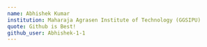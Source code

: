 ```yaml
---
name: Abhishek Kumar
institution: Maharaja Agrasen Institute of Technology (GGSIPU)
quote: Github is Best!
github_user: Abhishek-1-1
---
```

